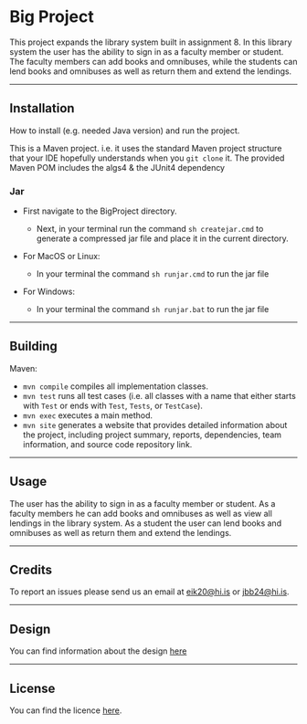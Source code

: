 # Big Project
This project expands the library system built in assignment 8. In this library system the user has the ability to sign
in as a faculty member or student. The faculty members can add books and omnibuses, while the students can lend books and
omnibuses as well as return them and extend the lendings.

---

## Installation

How to install (e.g. needed Java version) and run the project.

This is a Maven project. i.e. it uses the standard Maven project structure that your IDE hopefully understands when 
you `git clone` it. The provided Maven POM includes the algs4 & the JUnit4 dependency

### Jar



 - First navigate to the BigProject directory.

   - Next, in your terminal run the command `sh createjar.cmd` to generate a compressed jar file and place it in the current directory.
- For MacOS or Linux:
  - In your terminal the command `sh runjar.cmd` to run the jar file
 - For Windows:
   - In your terminal the command `sh runjar.bat` to run the jar file

---
## Building

Maven:

- `mvn compile` compiles all implementation classes.
- `mvn test` runs all test cases (i.e. all classes with a name that either starts with `Test` or ends with `Test`, `Tests`, or `TestCase`).
- `mvn exec` executes a main method.
- `mvn site` generates a website that provides detailed information about the project, including project summary, reports, dependencies, team information, and source code repository link.


---
## Usage

The user has the ability to sign in as a faculty member or student. As a faculty members he can add books and omnibuses
as well as view all lendings in the library system. As a student the user can lend books and omnibuses as well as 
return them and extend the lendings.

---
## Credits

To report an issues please send us an email at eik20@hi.is or jbb24@hi.is.

---
## Design

You can find information about the design [here](src/site/markdown/Design.md)


---
## License

You can find the licence [here](LICENSE).